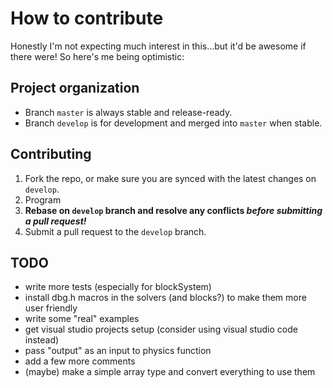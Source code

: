# How to contribute

Honestly I'm not expecting much interest in this...but it'd be awesome if there were!
So here's me being optimistic:

## Project organization

* Branch `master` is always stable and release-ready.
* Branch `develop` is for development and merged into `master` when stable.

## Contributing

1. Fork the repo, or make sure you are synced with the latest changes on `develop`.
2. Program
3. **Rebase on `develop` branch and resolve any conflicts _before submitting a pull request!_**
4. Submit a pull request to the `develop` branch.

## TODO

* write more tests (especially for blockSystem)
* install dbg.h macros in the solvers (and blocks?) to make them more user friendly
* write some "real" examples
* get visual studio projects setup (consider using visual studio code instead)
* pass "output" as an input to physics function
* add a few more comments
* (maybe) make a simple array type and convert everything to use them